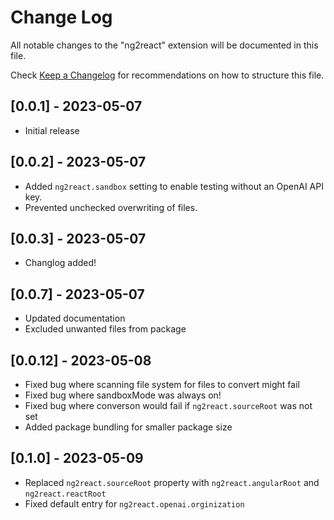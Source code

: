 # Change Log

All notable changes to the "ng2react" extension will be documented in this file.

Check [Keep a Changelog](http://keepachangelog.com/) for recommendations on how to structure this file.

## [0.0.1] - 2023-05-07

-   Initial release

## [0.0.2] - 2023-05-07

-   Added `ng2react.sandbox` setting to enable testing without an OpenAI API key.
-   Prevented unchecked overwriting of files.

## [0.0.3] - 2023-05-07

-   Changlog added!

## [0.0.7] - 2023-05-07

-   Updated documentation
-   Excluded unwanted files from package

## [0.0.12] - 2023-05-08

-   Fixed bug where scanning file system for files to convert might fail
-   Fixed bug where sandboxMode was always on!
-   Fixed bug where converson would fail if `ng2react.sourceRoot` was not set
-   Added package bundling for smaller package size

## [0.1.0] - 2023-05-09

-   Replaced `ng2react.sourceRoot` property with `ng2react.angularRoot` and `ng2react.reactRoot`
-   Fixed default entry for `ng2react.openai.orginization`
